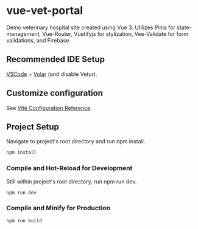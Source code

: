 # vue-vet-portal

Demo veterinary hospital site created using Vue 3. Utilizes Pinia for state-management, Vue-Router, Vuetifyjs for stylization, Vee-Validate for form validations, and Firebase.

## Recommended IDE Setup

[VSCode](https://code.visualstudio.com/) + [Volar](https://marketplace.visualstudio.com/items?itemName=Vue.volar) (and disable Vetur).

## Customize configuration

See [Vite Configuration Reference](https://vitejs.dev/config/).

## Project Setup

Navigate to project's root directory and run npm install.
```sh
npm install
```

### Compile and Hot-Reload for Development

Still within project's root directory, run npm run dev.
```sh
npm run dev
```

### Compile and Minify for Production

```sh
npm run build
```
